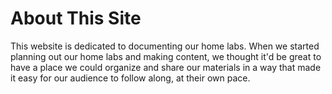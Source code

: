 # About This Site

This website is dedicated to documenting our home labs. When we started planning out our home
labs and making content, we thought it'd be great to have a place we could organize and share our
materials in a way that made it easy for our audience to follow along, at their own pace.
